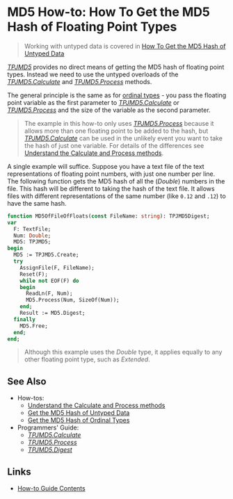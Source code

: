# MD5 How-to: How To Get the MD5 Hash of Floating Point Types

> Working with untyped data is covered in [How To Get the MD5 Hash of Untyped Data](./HashUntypedData.md)

[_TPJMD5_](../API/TPJMD5.md) provides no direct means of getting the MD5 hash of floating point types. Instead we need to use the untyped overloads of the [_TPJMD5.Calculate_](../API/TPJMD5-Calculate.md#untyped-buffer-version) and [_TPJMD5.Process_](../API/TPJMD5-Process#untyped-buffer-version) methods.

The general principle is the same as for [ordinal types](./HashOrdinalTypes.md) - you pass the floating point variable as the first parameter to [_TPJMD5.Calculate_](../API/TPJMD5-Calculate.md#untyped-buffer-version) or [_TPJMD5.Process_](../API/TPJMD5-Process#untyped-buffer-version) and the size of the variable as the second parameter.

> The example in this how-to only uses [_TPJMD5.Process_](../API/TPJMD5-Process.md) because it allows more than one floating point to be added to the hash, but [_TPJMD5.Calculate_](TPJMD5-Calculatemd) can be used in the unlikely event you want to take the hash of just one variable. For details of the differences see [Understand the Calculate and Process methods](./UseCalculateAndProcess.md).

A single example will suffice. Suppose you have a text file of the text representations of floating point numbers, with just one number per line. The following function gets the MD5 hash of all the (_Double_) numbers in the file. This hash will be different to taking the hash of the text file. It allows files with different representations of the same number (like `0.12` and `.12`) to have the same hash.

```pascal
function MD5OfFileOfFloats(const FileName: string): TPJMD5Digest;
var
  F: TextFile;
  Num: Double;
  MD5: TPJMD5;
begin
  MD5 := TPJMD5.Create;
  try
    AssignFile(F, FileName);
    Reset(F);
    while not EOF(F) do
    begin
      ReadLn(F, Num);
      MD5.Process(Num, SizeOf(Num));
    end;
    Result := MD5.Digest;
  finally
    MD5.Free;
  end;
end;
```

> Although this example uses the _Double_ type, it applies equally to any other floating point type, such as _Extended_.

## See Also

* How-tos:
  * [Understand the Calculate and Process methods](./UseCalculateAndProcess.md)
  * [Get the MD5 Hash of Untyped Data](./HashUntypedData.md)
  * [Get the MD5 Hash of Ordinal Types](./HashOrdinalTypes.md)
* Programmers' Guide:
  * [_TPJMD5.Calculate_](../API/TPJMD5Calculate.md)
  * [_TPJMD5.Process_](../API/TPJMD5Process.md)
  * [_TPJMD5.Digest_](../API/TPJMD5DigestProp.md)

## Links

* [How-to Guide Contents](../HowTo.md)

